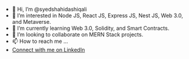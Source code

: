- 👋 Hi, I’m @syedshahidashiqali
- 👀 I’m interested in Node JS, React JS, Express JS, Nest JS, Web 3.0, and Metaverse.
- 🌱 I’m currently learning Web 3.0, Solidity, and Smart Contracts.
- 💞️ I’m looking to collaborate on MERN Stack projects.
- 📫 How to reach me ...
- [Connect with me on LinkedIn](https://www.linkedin.com/in/shahid-ashiq-ali/)

<!---
syedshahidashiqali/syedshahidashiqali is a ✨ special ✨ repository because its `README.md` (this file) appears on your GitHub profile.
You can click the Preview link to take a look at your changes.
--->
